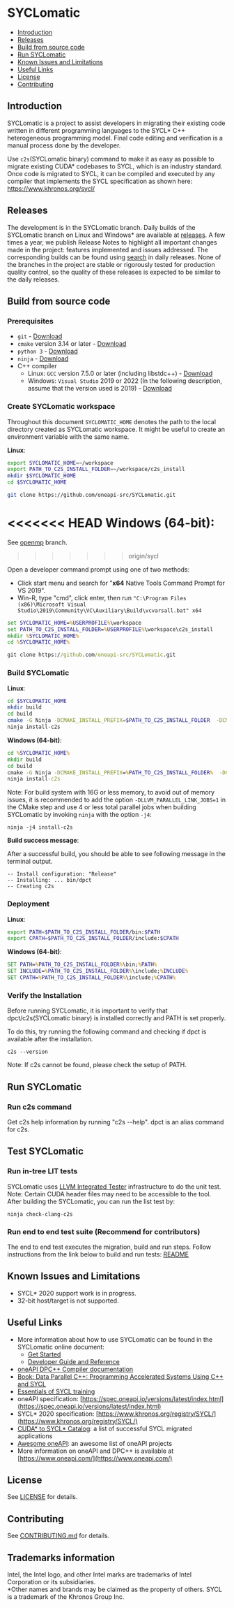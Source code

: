 # SYCLomatic

  - [Introduction](#Introduction)
  - [Releases](#Releases)
  - [Build from source code](#build-from-source-code)
  - [Run SYCLomatic](#Run-SYCLomatic)
  - [Known Issues and Limitations](#known-issues-and-limitations)
  - [Useful Links](#Useful-links)
  - [License](#License)
  - [Contributing](#Contributing)

## Introduction

SYCLomatic is a project to assist developers in migrating their existing code written in different programming languages to the SYCL\* C++ heterogeneous programming model. Final code editing and verification is a manual process done by the developer.

Use `c2s`(SYCLomatic binary) command to make it as easy as possible to migrate existing CUDA\* codebases to SYCL, which is an industry standard. Once code is migrated to SYCL, it can be compiled and executed by any compiler that implements the SYCL specification as shown here:  https://www.khronos.org/sycl/

## Releases

The development is in the SYCLomatic branch. Daily builds of the SYCLomatic branch on Linux and Windows* are available at
[releases](/../../releases).
A few times a year, we publish Release Notes to
highlight all important changes made in the project: features implemented and
issues addressed. The corresponding builds can be found using
[search](https://github.com/oneapi-src/SYCLomatic/releases)
in daily releases. None of the branches in the project are stable or rigorously
tested for production quality control, so the quality of these releases is
expected to be similar to the daily releases.

## Build from source code
### Prerequisites

* `git` - [Download](https://git-scm.com/downloads)
* `cmake` version 3.14 or later - [Download](http://www.cmake.org/download/)
* `python 3` - [Download](https://www.python.org/downloads/)
* `ninja` -
[Download](https://github.com/ninja-build/ninja/wiki/Pre-built-Ninja-packages)
* C++ compiler
  * Linux: `GCC` version 7.5.0 or later (including libstdc++) -
    [Download](https://gcc.gnu.org/install/)
  * Windows: `Visual Studio` 2019 or 2022 (In the following description, assume that the version used is 2019) -
    [Download](https://visualstudio.microsoft.com/downloads/)

### Create SYCLomatic workspace

Throughout this document `SYCLOMATIC_HOME` denotes the path to the local directory
created as SYCLomatic workspace. It might be useful to
create an environment variable with the same name.

**Linux**:

```bash
export SYCLOMATIC_HOME=~/workspace
export PATH_TO_C2S_INSTALL_FOLDER=~/workspace/c2s_install
mkdir $SYCLOMATIC_HOME
cd $SYCLOMATIC_HOME

git clone https://github.com/oneapi-src/SYCLomatic.git
```

<<<<<<< HEAD
**Windows (64-bit)**:
=======
See [openmp](/openmp) branch.
>>>>>>> origin/sycl

Open a developer command prompt using one of two methods:

* Click start menu and search for "**x64** Native Tools Command Prompt for VS 2019".
* Win-R, type "cmd", click enter, then run
  `"C:\Program Files (x86)\Microsoft Visual Studio\2019\Community\VC\Auxiliary\Build\vcvarsall.bat" x64`

```bat
set SYCLOMATIC_HOME=%USERPROFILE%\workspace
set PATH_TO_C2S_INSTALL_FOLDER=%USERPROFILE%\workspace\c2s_install
mkdir %SYCLOMATIC_HOME%
cd %SYCLOMATIC_HOME%

git clone https://github.com/oneapi-src/SYCLomatic.git
```

### Build SYCLomatic


**Linux**:

```bash
cd $SYCLOMATIC_HOME
mkdir build
cd build
cmake -G Ninja -DCMAKE_INSTALL_PREFIX=$PATH_TO_C2S_INSTALL_FOLDER  -DCMAKE_BUILD_TYPE=Release  -DLLVM_ENABLE_PROJECTS="clang"  -DLLVM_TARGETS_TO_BUILD="X86;NVPTX" ../SYCLomatic/llvm
ninja install-c2s
```

**Windows (64-bit)**:

```bat
cd %SYCLOMATIC_HOME%
mkdir build
cd build
cmake -G Ninja -DCMAKE_INSTALL_PREFIX=%PATH_TO_C2S_INSTALL_FOLDER%  -DCMAKE_BUILD_TYPE=Release  -DLLVM_ENABLE_PROJECTS="clang"  -DLLVM_TARGETS_TO_BUILD="X86;NVPTX" ..\SYCLomatic\llvm
ninja install-c2s
```

Note: For build system with 16G or less memory, to avoid out of memory issues,
it is recommended to add the option `-DLLVM_PARALLEL_LINK_JOBS=1` in the CMake step and use 4 or less total parallel jobs when building SYCLomatic by invoking `ninja` with the option `-j4`:
```
ninja -j4 install-c2s
```


**Build success message**:

After a successful build, you should be able to see following message in the terminal output.
```
-- Install configuration: "Release"
-- Installing: ... bin/dpct
-- Creating c2s
```


### Deployment

**Linux**:
```bash
export PATH=$PATH_TO_C2S_INSTALL_FOLDER/bin:$PATH
export CPATH=$PATH_TO_C2S_INSTALL_FOLDER/include:$CPATH
```

**Windows (64-bit)**:
```bat
SET PATH=%PATH_TO_C2S_INSTALL_FOLDER%\bin;%PATH%
SET INCLUDE=%PATH_TO_C2S_INSTALL_FOLDER%\include;%INCLUDE%
SET CPATH=%PATH_TO_C2S_INSTALL_FOLDER%\include;%CPATH%
```

### Verify the Installation
Before running SYCLomatic, it is important to verify that dpct/c2s(SYCLomatic binary) is installed correctly and PATH is set properly.

To do this, try running the following command and checking if dpct is available after the installation.
```
c2s --version
```
Note: If c2s cannot be found, please check the setup of PATH.

## Run SYCLomatic
### Run c2s command
Get c2s help information by running "c2s --help".
dpct is an alias command for c2s.


## Test SYCLomatic 
### Run in-tree LIT tests
SYCLomatic uses [LLVM Integrated Tester](https://llvm.org/docs/CommandGuide/lit.html) infrastructure to do the unit test.
Note: Certain CUDA header files may need to be accessible to the tool.
After building the SYCLomatic, you can run the list test by:
```
ninja check-clang-c2s
```

### Run end to end test suite (Recommend for contributors)

The end to end test executes the migration, build and run steps. Follow instructions from the link below to build and run tests:
[README](https://github.com/oneapi-src/SYCLomatic-test)

## Known Issues and Limitations

* SYCL\* 2020 support work is in progress.
* 32-bit host/target is not supported.


## Useful Links
* More information about how to use SYCLomatic can be found in the SYCLomatic online document:
    * [Get Started](https://oneapi-src.github.io/SYCLomatic/get_started/index.html)
    * [Developer Guide and Reference](https://oneapi-src.github.io/SYCLomatic/dev_guide/index.html)
* [oneAPI DPC++ Compiler documentation](https://intel.github.io/llvm-docs/)
* [Book: Data Parallel C++: Programming Accelerated Systems Using C++ and SYCL](https://link.springer.com/book/10.1007/978-1-4842-9691-2)
* [Essentials of SYCL training](https://www.intel.com/content/www/us/en/developer/tools/oneapi/training/dpc-essentials.html)
* oneAPI specification:
[https://spec.oneapi.io/versions/latest/index.html](https://spec.oneapi.io/versions/latest/index.html)
* SYCL\* 2020 specification:
[https://www.khronos.org/registry/SYCL/](https://www.khronos.org/registry/SYCL/)
* [CUDA\* to SYCL\* Catalog](https://www.intel.com/content/www/us/en/developer/tools/oneapi/training/migrate-cuda-to-sycl-library.html): a list of successful SYCL migrated applications
* [Awesome oneAPI](https://github.com/oneapi-community/awesome-oneapi): an awesome list of oneAPI projects
* More information on oneAPI and DPC++ is available at [https://www.oneapi.com/](https://www.oneapi.com/)

## License

See [LICENSE](LICENSE.TXT) for details.

## Contributing

See [CONTRIBUTING.md](CONTRIBUTING.md) for details.

## Trademarks information
Intel, the Intel logo, and other Intel marks are trademarks of Intel Corporation or its subsidiaries.<br>
\*Other names and brands may be claimed as the property of others. SYCL is a trademark of the Khronos Group Inc.
